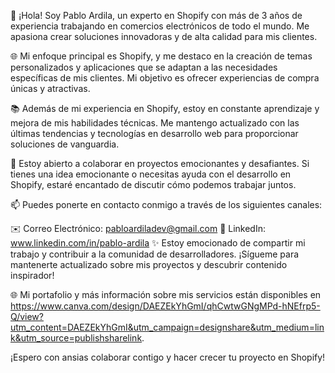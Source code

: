 👋 ¡Hola! Soy Pablo Ardila, un experto en Shopify con más de 3 años de experiencia trabajando en comercios electrónicos de todo el mundo. Me apasiona crear soluciones innovadoras y de alta calidad para mis clientes.

🌐 Mi enfoque principal es Shopify, y me destaco en la creación de temas personalizados y aplicaciones que se adaptan a las necesidades específicas de mis clientes. Mi objetivo es ofrecer experiencias de compra únicas y atractivas.

📚 Además de mi experiencia en Shopify, estoy en constante aprendizaje y mejora de mis habilidades técnicas. Me mantengo actualizado con las últimas tendencias y tecnologías en desarrollo web para proporcionar soluciones de vanguardia.

🤝 Estoy abierto a colaborar en proyectos emocionantes y desafiantes. Si tienes una idea emocionante o necesitas ayuda con el desarrollo en Shopify, estaré encantado de discutir cómo podemos trabajar juntos.

📫 Puedes ponerte en contacto conmigo a través de los siguientes canales:

✉️ Correo Electrónico: pabloardiladev@gmail.com
🔗 LinkedIn: www.linkedin.com/in/pablo-ardila
✨ Estoy emocionado de compartir mi trabajo y contribuir a la comunidad de desarrolladores. ¡Sígueme para mantenerte actualizado sobre mis proyectos y descubrir contenido inspirador!

🌐 Mi portafolio y más información sobre mis servicios están disponibles en https://www.canva.com/design/DAEZEkYhGmI/qhCwtwGNgMPd-hNEfrp5-Q/view?utm_content=DAEZEkYhGmI&utm_campaign=designshare&utm_medium=link&utm_source=publishsharelink.

¡Espero con ansias colaborar contigo y hacer crecer tu proyecto en Shopify!
